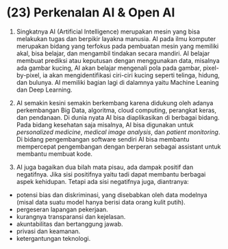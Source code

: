 # (23) Perkenalan AI & Open AI

1. Singkatnya AI (Artificial Intelligence) merupakan mesin yang bisa melakukan tugas dan berpikir layakna manusia. AI pada ilmu komputer merupakan bidang yang terfokus pada pembuatan mesin yang memiliki akal, bisa belajar, dan mengambil tindakan secara mandiri. AI belajar membuat prediksi atau keputusan dengan menggunakan data, misalnya ada gambar kucing, AI akan belajar mengenali pola pada gambar, pixel-by-pixel, ia akan mengidentifikasi ciri-ciri kucing seperti telinga, hidung, dan bulunya. AI memiliki bagian lagi di dalamnya yaitu Machine Leaning dan Deep Learning.

2. AI semakin kesini semakin berkembang karena didukung oleh adanya perkembangan Big Data, algoritma, cloud computing, perangkat keras, dan pendanaan. Di dunia nyata AI bisa diaplikasikan di berbagai bidang. Pada bidang kesehatan saja misalnya, AI bisa digunakan untuk *personalized medicine*, *medical image analysis*, dan *patient monitoring*. Di bidang pengembangan software sendiri AI bisa membantu mempercepat pengembangan dengan berperan sebagai assistant untuk membantu membuat kode.

3. AI juga bagaikan dua bilah mata pisau, ada dampak positif dan negatifnya. Jika sisi positifnya yaitu tadi dapat membantu berbagai aspek kehidupan. Tetapi ada sisi negatifnya juga, diantranya:
- potensi bias dan diskriminasi, yang disebabkan oleh data modelnya (misal data suatu model hanya berisi data orang kulit putih).
- pergeseran lapangan pekerjaan.
- kurangnya transparansi dan kejelasan.
- akuntabilitas dan bertanggung jawab.
- privasi dan keamanan.
- ketergantungan teknologi.